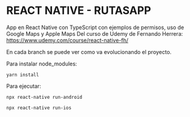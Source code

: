 # REACT NATIVE - RUTASAPP

App en React Native con TypeScript con ejemplos de permisos, uso de Google Maps y Apple Maps
Del curso de Udemy de Fernando Herrera: https://www.udemy.com/course/react-native-fh/

En cada branch se puede ver como va evolucionando el proyecto.

Para instalar node_modules:

```
yarn install
```

Para ejecutar:

```
npx react-native run-android
```

```
npx react-native run-ios
```
